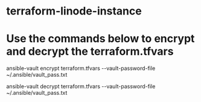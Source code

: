 # terraform-linode-instance

# Use the commands below to encrypt and decrypt the terraform.tfvars
ansible-vault encrypt terraform.tfvars --vault-password-file ~/.ansible/vault_pass.txt

ansible-vault decrypt terraform.tfvars --vault-password-file ~/.ansible/vault_pass.txt